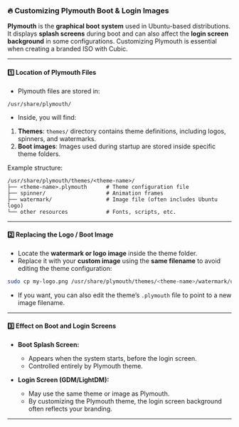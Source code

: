 

### 🔥 Customizing Plymouth Boot & Login Images

**Plymouth** is the **graphical boot system** used in Ubuntu-based distributions. It displays **splash screens** during boot and can also affect the **login screen background** in some configurations. Customizing Plymouth is essential when creating a branded ISO with Cubic.

---

#### 1️⃣ Location of Plymouth Files

* Plymouth files are stored in:

```text
/usr/share/plymouth/
```

* Inside, you will find:

1. **Themes**: `themes/` directory contains theme definitions, including logos, spinners, and watermarks.
2. **Boot images**: Images used during startup are stored inside specific theme folders.

Example structure:

```text
/usr/share/plymouth/themes/<theme-name>/
├── <theme-name>.plymouth      # Theme configuration file
├── spinner/                   # Animation frames
├── watermark/                 # Image file (often includes Ubuntu logo)
└── other resources            # Fonts, scripts, etc.
```

---

#### 2️⃣ Replacing the Logo / Boot Image

* Locate the **watermark or logo image** inside the theme folder.
* Replace it with your **custom image** using the **same filename** to avoid editing the theme configuration:

```bash
sudo cp my-logo.png /usr/share/plymouth/themes/<theme-name>/watermark/ubuntu-logo.png
```

* If you want, you can also edit the theme’s `.plymouth` file to point to a new image filename.

---

#### 3️⃣ Effect on Boot and Login Screens

* **Boot Splash Screen:**

  * Appears when the system starts, before the login screen.
  * Controlled entirely by Plymouth theme.

* **Login Screen (GDM/LightDM):**

  * May use the same theme or image as Plymouth.
  * By customizing the Plymouth theme, the login screen background often reflects your branding.

---
